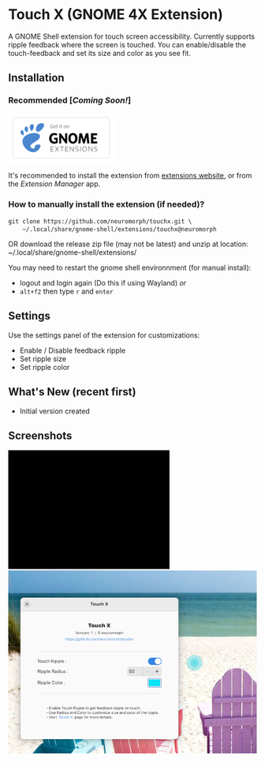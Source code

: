 
# Touch X (GNOME 4X Extension)  


A GNOME Shell extension for touch screen accessibility. Currently supports ripple feedback where the screen is touched. You can enable/disable the touch-feedback and set its size and color as you see fit.


## Installation

### Recommended [_Coming Soon!_]

[<img alt="" height="100" src="https://raw.githubusercontent.com/andyholmes/gnome-shell-extensions-badge/master/get-it-on-ego.svg?sanitize=true">]()

It's recommended to install the extension from
[extensions website](https://extensions.gnome.org/extension/), or from
the _Extension Manager_ app.


### How to manually install the extension (if needed)?

```
git clone https://github.com/neuromorph/touchx.git \
	~/.local/share/gnome-shell/extensions/touchx@neuromorph
```
OR download the release zip file (may not be latest) and unzip at location: ~/.local/share/gnome-shell/extensions/

You may need to restart the gnome shell environnment (for manual install):

- logout and login again (Do this if using Wayland) _or_
- `alt+f2` then type `r` and `enter` 

## Settings
Use the settings panel of the extension for customizations:
- Enable / Disable feedback ripple
- Set ripple size
- Set ripple color


## What's New (recent first)
- Initial version created



## Screenshots

![Screenshot](media/ripple.gif)  
![Screenshot](media/Screenshot.png)



